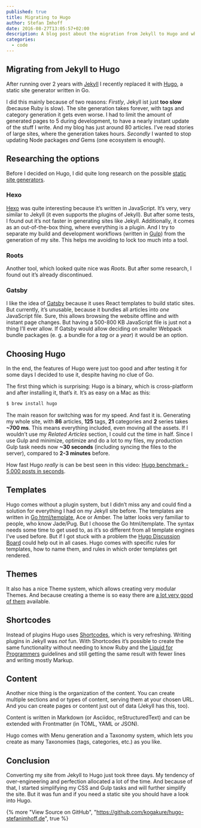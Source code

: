```yaml
---
published: true
title: Migrating to Hugo
author: Stefan Imhoff
date: 2016-08-27T13:05:57+02:00
description: A blog post about the migration from Jekyll to Hugo and why it’s worth to try out Hugo.
categories:
  - code
---
```


## Migrating from Jekyll to Hugo

After running over 2 years with [Jekyll](https://jekyllrb.com/) I recently replaced it with [Hugo](https://gohugo.io/), a static site generator written in Go.

I did this mainly because of two reasons: _Firstly_, Jekyll ist just **too slow** (because Ruby is slow). The site generation takes forever, with tags and category generation it gets even worse. I had to limit the amount of generated pages to 5 during development, to have a nearly instant update of the stuff I write. And my blog has just around 80 articles. I’ve read stories of large sites, where the generation takes hours. _Secondly_ I wanted to stop updating Node packages _and_ Gems (one ecosystem is enough).

## Researching the options

Before I decided on Hugo, I did quite long research on the possible [static site generators](https://www.staticgen.com/).

### Hexo

[Hexo](https://hexo.io/) was quite interesting because it’s written in JavaScript. It’s very, very similar to Jekyll (it even supports the plugins of Jekyll). But after some tests, I found out it’s not faster in generating sites like Jekyll. Additionally, it comes as an out-of-the-box thing, where everything is a plugin. And I try to separate my build and development workflows (written in [Gulp](/series/gulp/)) from the generation of my site. This helps me avoiding to lock too much into a tool.

### Roots

Another tool, which looked quite nice was _Roots_. But after some research, I found out it’s already discontinued.

### Gatsby

I like the idea of [Gatsby](https://github.com/gatsbyjs/gatsby) because it uses React templates to build static sites. But currently, it’s unusable, because it bundles all articles into _one_ JavaScript file. Sure, this allows browsing the website offline and with instant page changes. But having a 500-800 KB JavaScript file is just not a thing I’ll ever allow. If Gatsby would allow deciding on smaller Webpack bundle packages (e. g. a bundle for a _tag_ or a _year_) it would be an option.

## Choosing Hugo

In the end, the features of Hugo were just too good and after testing it for some days I decided to use it, despite having no clue of Go.

The first thing which is surprising: Hugo is a binary, which is cross-platform and after installing it, that’s it. It’s as easy on a Mac as this:

```bash
$ brew install hugo
```

The main reason for switching was for my speed. And fast it is. Generating my whole site, with **86** articles, **125** tags, **21** categories and **2** series takes **~700 ms**. This means everything included, even moving all the assets. If I wouldn’t use my _Related Articles_ section, I could cut the time in half. Since I use Gulp and minimize, optimize and do a lot to my files, my production Gulp task needs now **~30 seconds** (including syncing the files to the server), compared to **2-3 minutes** before.

How fast Hugo _really_ is can be best seen in this video: [Hugo benchmark - 5,000 posts in seconds](https://youtu.be/CdiDYZ51a2o).

## Templates

Hugo comes without a plugin system, but I didn’t miss any and could find a solution for everything I had on my Jekyll site before. The templates are written in [Go html/template](https://golang.org/pkg/html/template/), Ace or Amber. The latter looks very familiar to people, who know Jade/Pug. But I choose the Go html/template. The syntax needs some time to get used to, as it’s so different from all template engines I’ve used before. But if I got stuck with a problem the [Hugo Discussion Board](https://discourse.gohugo.io) could help out in all cases. Hugo comes with specific rules for templates, how to name them, and rules in which order templates get rendered.

## Themes

It also has a nice Theme system, which allows creating very modular Themes. And because creating a theme is so easy there are [a lot very good of them](https://themes.gohugo.io/) available.

## Shortcodes

Instead of plugins Hugo uses [Shortcodes](https://gohugo.io/content-management/shortcodes), which is very refreshing. Writing plugins in Jekyll was _not_ fun. With Shortcodes it’s possible to create the same functionality without needing to know Ruby and the [Liquid for Programmers](https://github.com/Shopify/liquid/wiki/Liquid-for-Programmers) guidelines and still getting the same result with fewer lines and writing mostly Markup.

## Content

Another nice thing is the organization of the content. You can create multiple sections and or types of content, serving them at your chosen URL. And you can create pages or content just out of data (Jekyll has this, too).

Content is written in Markdown (or Asciidoc, reStructuredText) and can be extended with Frontmatter (in TOML, YAML or JSON).

Hugo comes with Menu generation and a Taxonomy system, which lets you create as many Taxonomies (tags, categories, etc.) as you like.

## Conclusion

Converting my site from Jekyll to Hugo just took three days. My tendency of over-engineering and perfection allocated a lot of the time. And because of that, I started simplifying my CSS and Gulp tasks and will further simplify the site. But it was fun and if you need a static site you should have a look into Hugo.

{% more "View Source on GitHub", "https://github.com/kogakure/hugo-stefanimhoff.de", true %}
